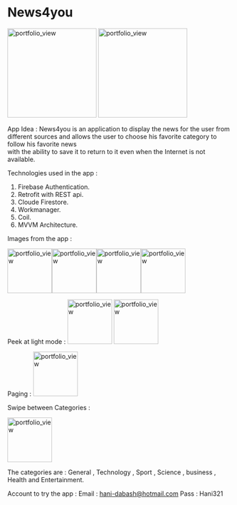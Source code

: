 # News4you

<img width="200" alt="portfolio_view" src="https://launch.sa/assets/images/logos/tuwaiq1000-dark.svg">


<img width="200" alt="portfolio_view" src="https://media2.giphy.com/media/KLp9F4gdqq2la5H1oa/giphy.gif?cid=790b76119c5222555287c2a693ac1ee2ee27ff85e2e59624&rid=giphy.gif&ct=g">


App Idea :
  News4you is an application to display the news for the user from different sources 
  and allows the user to choose his favorite category to follow his favorite news   
  with the ability to save it to return to it even when the Internet is not available.

Technologies used in the app :
  1. Firebase Authentication.
  2. Retrofit with REST api.
  3. Cloude Firestore.
  4. Workmanager.
  5. Coil.
  6. MVVM Architecture.
  
Images from the app :

<img width="100" alt="portfolio_view" src="https://i.ibb.co/0rd189z/Screenshot-News4you.jpg"><img width="100" alt="portfolio_view" src="hhttps://i.ibb.co/SvJKSRT/Screenshot-News4you.jpg"><img width="100" alt="portfolio_view" src="https://i.ibb.co/gWCnZWK/Screenshot-News4you.jpg"><img width="100" alt="portfolio_view" src="https://i.ibb.co/C9J19Z6/Screenshot-News4you.jpg">


Peek at light mode :
<img width="100" alt="portfolio_view" src="https://i.ibb.co/cgCh73C/Screenshot-News4you.jpg">
<img width="100" alt="portfolio_view" src="https://i.ibb.co/B2j3Hj3/Screenshot-News4you.jpg">


Paging :
<img width="100" alt="portfolio_view" src="https://media3.giphy.com/media/hbMLDC6nRZwjgHcUCe/giphy.gif?cid=790b76111c50c8ee22e3c0321f1fe33851eb36ec1f6b79c5&rid=giphy.gif&ct=g">


Swipe between Categories :

<img width="100" alt="portfolio_view" src="https://media1.giphy.com/media/RfkHxQoXCa2mRQUwxf/giphy.gif?cid=790b7611b3d28edea12c4868aa65441a77dc24385336a9c1&rid=giphy.gif&ct=g">


The categories are :
  General , Technology , Sport , Science , business , Health and Entertainment.


Account to try the app :
  Email : hani-dabash@hotmail.com
  Pass : Hani321

